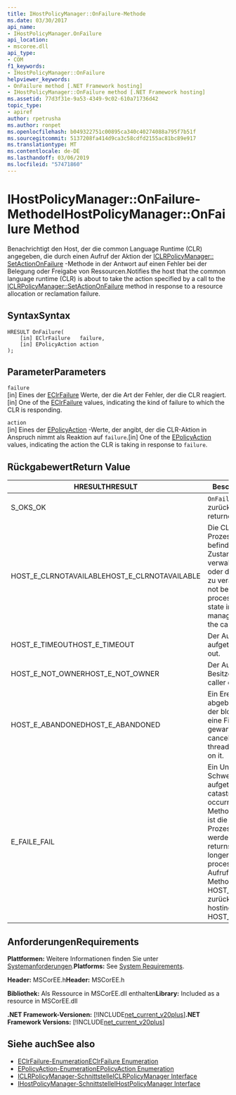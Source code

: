 ```yaml
---
title: IHostPolicyManager::OnFailure-Methode
ms.date: 03/30/2017
api_name:
- IHostPolicyManager.OnFailure
api_location:
- mscoree.dll
api_type:
- COM
f1_keywords:
- IHostPolicyManager::OnFailure
helpviewer_keywords:
- OnFailure method [.NET Framework hosting]
- IHostPolicyManager::OnFailure method [.NET Framework hosting]
ms.assetid: 77d3f31e-9a53-4349-9c02-610a71736d42
topic_type:
- apiref
author: rpetrusha
ms.author: ronpet
ms.openlocfilehash: b049322751c00895ca340c40274088a795f7b51f
ms.sourcegitcommit: 5137208fa414d9ca3c58cdfd2155ac81bc89e917
ms.translationtype: MT
ms.contentlocale: de-DE
ms.lasthandoff: 03/06/2019
ms.locfileid: "57471860"
---
```

# <a name="ihostpolicymanageronfailure-method"></a><span data-ttu-id="1abf1-102">IHostPolicyManager::OnFailure-Methode</span><span class="sxs-lookup"><span data-stu-id="1abf1-102">IHostPolicyManager::OnFailure Method</span></span>
<span data-ttu-id="1abf1-103">Benachrichtigt den Host, der die common Language Runtime (CLR) angegeben, die durch einen Aufruf der Aktion der [ICLRPolicyManager:: SetActionOnFailure](../../../../docs/framework/unmanaged-api/hosting/iclrpolicymanager-setactiononfailure-method.md) -Methode in der Antwort auf einen Fehler bei der Belegung oder Freigabe von Ressourcen.</span><span class="sxs-lookup"><span data-stu-id="1abf1-103">Notifies the host that the common language runtime (CLR) is about to take the action specified by a call to the [ICLRPolicyManager::SetActionOnFailure](../../../../docs/framework/unmanaged-api/hosting/iclrpolicymanager-setactiononfailure-method.md) method in response to a resource allocation or reclamation failure.</span></span>  
  
## <a name="syntax"></a><span data-ttu-id="1abf1-104">Syntax</span><span class="sxs-lookup"><span data-stu-id="1abf1-104">Syntax</span></span>  
  
```  
HRESULT OnFailure(  
    [in] EClrFailure   failure,  
    [in] EPolicyAction action  
);  
```  
  
## <a name="parameters"></a><span data-ttu-id="1abf1-105">Parameter</span><span class="sxs-lookup"><span data-stu-id="1abf1-105">Parameters</span></span>  
 `failure`  
 <span data-ttu-id="1abf1-106">[in] Eines der [EClrFailure](../../../../docs/framework/unmanaged-api/hosting/eclrfailure-enumeration.md) Werte, der die Art der Fehler, der die CLR reagiert.</span><span class="sxs-lookup"><span data-stu-id="1abf1-106">[in] One of the [EClrFailure](../../../../docs/framework/unmanaged-api/hosting/eclrfailure-enumeration.md) values, indicating the kind of failure to which the CLR is responding.</span></span>  
  
 `action`  
 <span data-ttu-id="1abf1-107">[in] Eines der [EPolicyAction](../../../../docs/framework/unmanaged-api/hosting/epolicyaction-enumeration.md) -Werte, der angibt, der die CLR-Aktion in Anspruch nimmt als Reaktion auf `failure`.</span><span class="sxs-lookup"><span data-stu-id="1abf1-107">[in] One of the [EPolicyAction](../../../../docs/framework/unmanaged-api/hosting/epolicyaction-enumeration.md) values, indicating the action the CLR is taking in response to `failure`.</span></span>  
  
## <a name="return-value"></a><span data-ttu-id="1abf1-108">Rückgabewert</span><span class="sxs-lookup"><span data-stu-id="1abf1-108">Return Value</span></span>  
  
|<span data-ttu-id="1abf1-109">HRESULT</span><span class="sxs-lookup"><span data-stu-id="1abf1-109">HRESULT</span></span>|<span data-ttu-id="1abf1-110">Beschreibung</span><span class="sxs-lookup"><span data-stu-id="1abf1-110">Description</span></span>|  
|-------------|-----------------|  
|<span data-ttu-id="1abf1-111">S_OK</span><span class="sxs-lookup"><span data-stu-id="1abf1-111">S_OK</span></span>|<span data-ttu-id="1abf1-112">`OnFailure` wurde erfolgreich zurückgegeben.</span><span class="sxs-lookup"><span data-stu-id="1abf1-112">`OnFailure` returned successfully.</span></span>|  
|<span data-ttu-id="1abf1-113">HOST_E_CLRNOTAVAILABLE</span><span class="sxs-lookup"><span data-stu-id="1abf1-113">HOST_E_CLRNOTAVAILABLE</span></span>|<span data-ttu-id="1abf1-114">Die CLR wurde nicht in einen Prozess geladen und befindet sich in einem Zustand, in dem nicht verwalteten Code ausführen oder den Aufruf erfolgreich zu verarbeiten.</span><span class="sxs-lookup"><span data-stu-id="1abf1-114">The CLR has not been loaded into a process, or the CLR is in a state in which it cannot run managed code or process the call successfully.</span></span>|  
|<span data-ttu-id="1abf1-115">HOST_E_TIMEOUT</span><span class="sxs-lookup"><span data-stu-id="1abf1-115">HOST_E_TIMEOUT</span></span>|<span data-ttu-id="1abf1-116">Der Aufruf ist ein Timeout aufgetreten.</span><span class="sxs-lookup"><span data-stu-id="1abf1-116">The call timed out.</span></span>|  
|<span data-ttu-id="1abf1-117">HOST_E_NOT_OWNER</span><span class="sxs-lookup"><span data-stu-id="1abf1-117">HOST_E_NOT_OWNER</span></span>|<span data-ttu-id="1abf1-118">Der Aufrufer ist nicht Besitzer der Sperre.</span><span class="sxs-lookup"><span data-stu-id="1abf1-118">The caller does not own the lock.</span></span>|  
|<span data-ttu-id="1abf1-119">HOST_E_ABANDONED</span><span class="sxs-lookup"><span data-stu-id="1abf1-119">HOST_E_ABANDONED</span></span>|<span data-ttu-id="1abf1-120">Ein Ereignis wurde abgebrochen, während sich der blockierte Thread oder eine Fiber darauf gewartet.</span><span class="sxs-lookup"><span data-stu-id="1abf1-120">An event was canceled while a blocked thread or fiber was waiting on it.</span></span>|  
|<span data-ttu-id="1abf1-121">E_FAIL</span><span class="sxs-lookup"><span data-stu-id="1abf1-121">E_FAIL</span></span>|<span data-ttu-id="1abf1-122">Ein Unbekannter Schwerwiegender Fehler ist aufgetreten.</span><span class="sxs-lookup"><span data-stu-id="1abf1-122">An unknown catastrophic failure occurred.</span></span> <span data-ttu-id="1abf1-123">Wenn eine Methode E_FAIL zurückgibt, ist die CLR nicht mehr im Prozess verwendet werden.</span><span class="sxs-lookup"><span data-stu-id="1abf1-123">When a method returns E_FAIL, the CLR is no longer usable within the process.</span></span> <span data-ttu-id="1abf1-124">Nachfolgende Aufrufe zum Hosten der Methoden HOST_E_CLRNOTAVAILABLE zurück.</span><span class="sxs-lookup"><span data-stu-id="1abf1-124">Subsequent calls to hosting methods return HOST_E_CLRNOTAVAILABLE.</span></span>|  
  
## <a name="requirements"></a><span data-ttu-id="1abf1-125">Anforderungen</span><span class="sxs-lookup"><span data-stu-id="1abf1-125">Requirements</span></span>  
 <span data-ttu-id="1abf1-126">**Plattformen:** Weitere Informationen finden Sie unter [Systemanforderungen](../../../../docs/framework/get-started/system-requirements.md).</span><span class="sxs-lookup"><span data-stu-id="1abf1-126">**Platforms:** See [System Requirements](../../../../docs/framework/get-started/system-requirements.md).</span></span>  
  
 <span data-ttu-id="1abf1-127">**Header:** MSCorEE.h</span><span class="sxs-lookup"><span data-stu-id="1abf1-127">**Header:** MSCorEE.h</span></span>  
  
 <span data-ttu-id="1abf1-128">**Bibliothek:** Als Ressource in MSCorEE.dll enthalten</span><span class="sxs-lookup"><span data-stu-id="1abf1-128">**Library:** Included as a resource in MSCorEE.dll</span></span>  
  
 <span data-ttu-id="1abf1-129">**.NET Framework-Versionen:** [!INCLUDE[net_current_v20plus](../../../../includes/net-current-v20plus-md.md)]</span><span class="sxs-lookup"><span data-stu-id="1abf1-129">**.NET Framework Versions:** [!INCLUDE[net_current_v20plus](../../../../includes/net-current-v20plus-md.md)]</span></span>  
  
## <a name="see-also"></a><span data-ttu-id="1abf1-130">Siehe auch</span><span class="sxs-lookup"><span data-stu-id="1abf1-130">See also</span></span>
- [<span data-ttu-id="1abf1-131">EClrFailure-Enumeration</span><span class="sxs-lookup"><span data-stu-id="1abf1-131">EClrFailure Enumeration</span></span>](../../../../docs/framework/unmanaged-api/hosting/eclrfailure-enumeration.md)
- [<span data-ttu-id="1abf1-132">EPolicyAction-Enumeration</span><span class="sxs-lookup"><span data-stu-id="1abf1-132">EPolicyAction Enumeration</span></span>](../../../../docs/framework/unmanaged-api/hosting/epolicyaction-enumeration.md)
- [<span data-ttu-id="1abf1-133">ICLRPolicyManager-Schnittstelle</span><span class="sxs-lookup"><span data-stu-id="1abf1-133">ICLRPolicyManager Interface</span></span>](../../../../docs/framework/unmanaged-api/hosting/iclrpolicymanager-interface.md)
- [<span data-ttu-id="1abf1-134">IHostPolicyManager-Schnittstelle</span><span class="sxs-lookup"><span data-stu-id="1abf1-134">IHostPolicyManager Interface</span></span>](../../../../docs/framework/unmanaged-api/hosting/ihostpolicymanager-interface.md)
